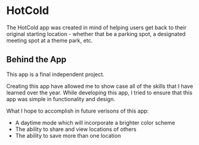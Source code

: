 # HotCold

The HotCold app was created in mind of helping users get back to their original starting location - whether that be a parking spot, a designated meeting spot at a theme park, etc.


## Behind the App
This app is a final independent project.

Creating this app have allowed me to show case all of the skills that I have learned over the year. While developing this app, I tried to ensure that this app was simple in functionality and design.

What I hope to accomplish in future verisons of this app:
- A daytime mode which will incorporate a brighter color scheme
- The ability to share and view locations of others
- The ability to save more than one location
